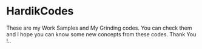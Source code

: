 # HardikCodes
These are my Work Samples and My Grinding codes.
You can check them and I hope you can know some new concepts from these codes.
Thank You !..
